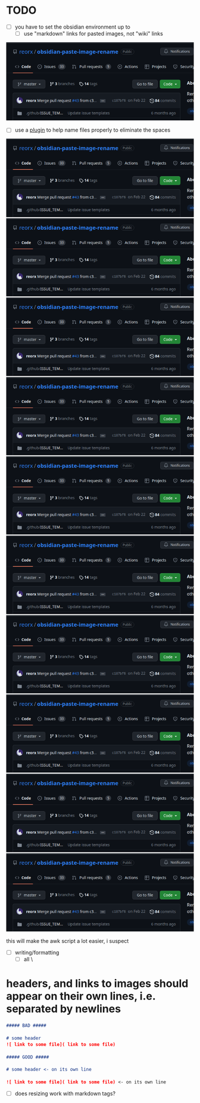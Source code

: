 
# TODO

- [ ] you have to set the obsidian environment up to
    - [ ] use "markdown" links for pasted images, not "wiki" links

![replace-me](img/replace-me.png)
- [ ] use a [plugin](https://forum.obsidian.md/t/paste-image-rename-plugin/35480) to help name files properly to eliminate the spaces

![paste-image-rename-plugin](img/paste-image-rename-plugin.png)
![paste-image-rename-plugin](img/paste-image-rename-plugin.png)
![paste-image-rename-plugin](img/paste-image-rename-plugin.png)
![paste-image-rename-plugin](img/paste-image-rename-plugin.png)
![paste-image-rename-plugin](img/paste-image-rename-plugin.png)
![paste-image-rename-plugin](img/paste-image-rename-plugin.png)
![paste-image-rename-plugin](img/paste-image-rename-plugin.png)
![paste-image-rename-plugin](img/paste-image-rename-plugin.png)
![paste-image-rename-plugin](img/paste-image-rename-plugin.png)
![paste-image-rename-plugin](img/paste-image-rename-plugin.png)


 this will make the awk script a lot easier, i suspect

- [ ] writing/formatting
    - [ ] all \
# headers, and links to images should appear on their own lines, i.e. separated by newlines


```markdown
##### BAD #####

# some header
![ link to some file]( link to some file)

##### GOOD #####

# some header <- on its own line

![ link to some file]( link to some file) <- on its own line
```

- [ ] does resizing work with markdown tags?

